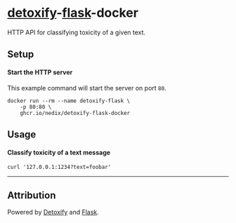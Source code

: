 # [detoxify]-[flask]-docker

HTTP API for classifying toxicity of a given text.

## Setup

#### Start the HTTP server

This example command will start the server on port `80`.

```shell
docker run --rm --name detoxify-flask \
    -p 80:80 \
    ghcr.io/nedix/detoxify-flask-docker
```

## Usage

#### Classify toxicity of a text message

```shell
curl '127.0.0.1:1234?text=foobar'
```

<hr>

## Attribution

Powered by [Detoxify] and [Flask].

[Detoxify]: https://github.com/unitaryai/detoxify
[Flask]: https://github.com/pallets/flask
